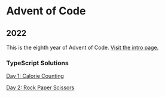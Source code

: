 # Advent of Code

## 2022
This is the eighth year of Advent of Code. [Visit the intro page.](https://adventofcode.com/2022)

### TypeScript Solutions

[Day 1: Calorie Counting](https://github.com/DavidPesta/AdventOfCode/tree/main/typescript/2022/01-Calorie-Counting)

[Day 2: Rock Paper Scissors](https://github.com/DavidPesta/AdventOfCode/tree/main/typescript/2022/02-Rock-Paper-Scissors)

